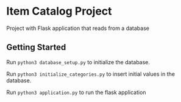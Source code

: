 # Item Catalog Project
Project with Flask application that reads from a database
## Getting Started
Run `python3 database_setup.py` to initialize the database.

Run `python3 initialize_categories.py` to insert initial values in the database.

Run `python3 application.py` to run the flask application

